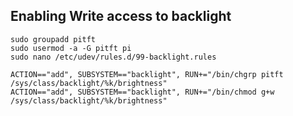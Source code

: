 ## Enabling Write access to backlight

```
sudo groupadd pitft
sudo usermod -a -G pitft pi
sudo nano /etc/udev/rules.d/99-backlight.rules
```

```
ACTION=="add", SUBSYSTEM=="backlight", RUN+="/bin/chgrp pitft /sys/class/backlight/%k/brightness"
ACTION=="add", SUBSYSTEM=="backlight", RUN+="/bin/chmod g+w /sys/class/backlight/%k/brightness"
```